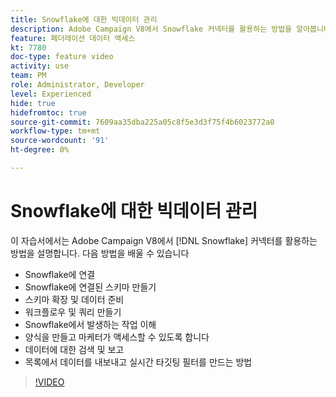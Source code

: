```yaml
---
title: Snowflake에 대한 빅데이터 관리
description: Adobe Campaign V8에서 Snowflake 커넥터를 활용하는 방법을 알아봅니다
feature: 페더레이션 데이터 액세스
kt: 7780
doc-type: feature video
activity: use
team: PM
role: Administrator, Developer
level: Experienced
hide: true
hidefromtoc: true
source-git-commit: 7609aa35dba225a05c8f5e3d3f75f4b6023772a0
workflow-type: tm+mt
source-wordcount: '91'
ht-degree: 0%

---
```


# Snowflake에 대한 빅데이터 관리

이 자습서에서는 Adobe Campaign V8에서 [!DNL Snowflake] 커넥터를 활용하는 방법을 설명합니다.
다음 방법을 배울 수 있습니다

* Snowflake에 연결
* Snowflake에 연결된 스키마 만들기
* 스키마 확장 및 데이터 준비
* 워크플로우 및 쿼리 만들기
* Snowflake에서 발생하는 작업 이해
* 양식을 만들고 마케터가 액세스할 수 있도록 합니다
* 데이터에 대한 검색 및 보고
* 목록에서 데이터를 내보내고 실시간 타깃팅 필터를 만드는 방법

>[!VIDEO](https://video.tv.adobe.com/v/31588?quality=12&learn=on)
